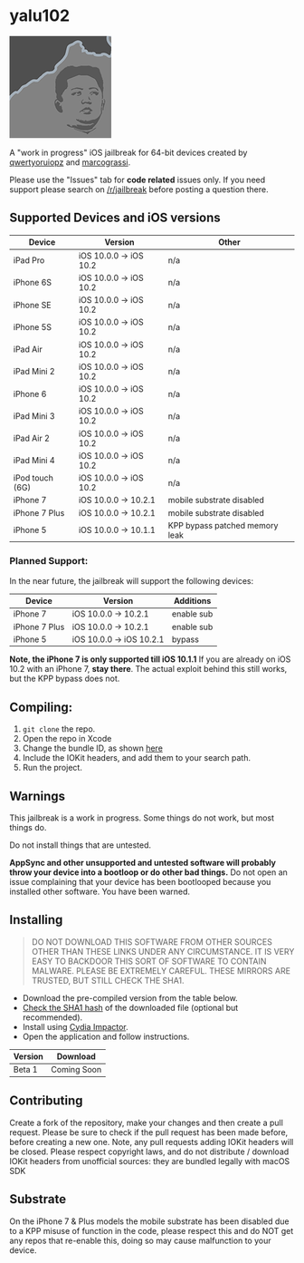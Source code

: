 # yalu102

![Yalu logo](https://github.com/kpwn/yalu102/blob/master/yalu102/Assets.xcassets/AppIcon.appiconset/AppIcon60x60@3x.png?raw=true)

A "work in progress" iOS jailbreak for 64-bit devices created by [qwertyoruiopz](https://twitter.com/qwertyoruiopz) and [marcograssi](marcograss).

Please use the "Issues" tab for **code related** issues only. If you need support please search on [/r/jailbreak](https://reddit.com/r/jailbreak) before posting a question there.

## Supported Devices and iOS versions

| Device | Version | Other |
|---------|----------|---------|
| iPad Pro  | iOS 10.0.0 -> iOS 10.2 | n/a |
| iPhone 6S  | iOS 10.0.0 -> iOS 10.2 | n/a |
| iPhone SE  | iOS 10.0.0 -> iOS 10.2 | n/a |
| iPhone 5S  | iOS 10.0.0 -> iOS 10.2 | n/a |
| iPad Air| iOS 10.0.0 -> iOS 10.2 | n/a |
| iPad Mini 2| iOS 10.0.0 -> iOS 10.2 | n/a |
| iPhone 6  | iOS 10.0.0 -> iOS 10.2 | n/a |
| iPad Mini 3| iOS 10.0.0 -> iOS 10.2 | n/a |
| iPad Air 2| iOS 10.0.0 -> iOS 10.2 | n/a |
| iPad Mini 4 | iOS 10.0.0 -> iOS 10.2 | n/a |
| iPod touch (6G)  | iOS 10.0.0 -> iOS 10.2 | n/a |
| iPhone 7 | iOS 10.0.0 -> 10.2.1 | mobile substrate disabled |
| iPhone 7 Plus | iOS 10.0.0 -> 10.2.1 | mobile substrate disabled |
| iPhone 5 | iOS 10.0.0 -> 10.1.1 | KPP bypass patched memory leak |

### Planned Support:

In the near future, the jailbreak will support the following devices:

| Device | Version | Additions | 
|---------|----------|----------|
| iPhone 7 | iOS 10.0.0 -> 10.2.1 | enable sub |
| iPhone 7 Plus | iOS 10.0.0 -> 10.2.1 | enable sub |
| iPhone 5 | iOS 10.0.0 -> iOS 10.2.1 | bypass |

**Note, the iPhone 7 is only supported till iOS 10.1.1**
If you are already on iOS 10.2 with an iPhone 7, **stay there**. The actual exploit behind this still works, but the KPP bypass does not.

## Compiling:

1. `git clone` the repo.
2. Open the repo in Xcode
3. Change the bundle ID, as shown [here](https://www.reddit.com/r/sideloaded/wiki/how-to-sideload#wiki_changing_the_bundle_identifier_and_team)
4. Include the IOKit headers, and add them to your search path.
5. Run the project.

## Warnings

This jailbreak is a work in progress. Some things do not work, but most things do.

Do not install things that are untested.

**AppSync and other unsupported and untested software will probably throw your device into a bootloop or do other bad things.** Do not open an issue complaining that your device has been bootlooped because you installed other software. You have been warned.

## Installing

> DO NOT DOWNLOAD THIS SOFTWARE FROM OTHER SOURCES OTHER THAN THESE LINKS UNDER ANY CIRCUMSTANCE. IT IS VERY EASY TO BACKDOOR THIS SORT OF SOFTWARE TO CONTAIN MALWARE. PLEASE BE EXTREMELY CAREFUL. THESE MIRRORS ARE TRUSTED, BUT STILL CHECK THE SHA1.

* Download the pre-compiled version from the table below.
* [Check the SHA1 hash](http://onlinemd5.com) of the downloaded file (optional but recommended).
* Install using [Cydia Impactor](http://www.cydiaimpactor.com/).
* Open the application and follow instructions.


| Version | Download |
|---------|----------|
| Beta 1 | Coming Soon |

## Contributing

Create a fork of the repository, make your changes and then create a pull request.
Please be sure to check if the pull request has been made before, before creating a new one. Note, any pull requests adding IOKit headers will be closed. Please respect copyright laws, and do not distribute / download IOKit headers from unofficial sources: they are bundled legally with macOS SDK

## Substrate

On the iPhone 7 & Plus models the mobile substrate has been disabled due to a KPP misuse of function in the code, please respect this and do NOT get any repos that re-enable this, doing so may cause malfunction to your device. 